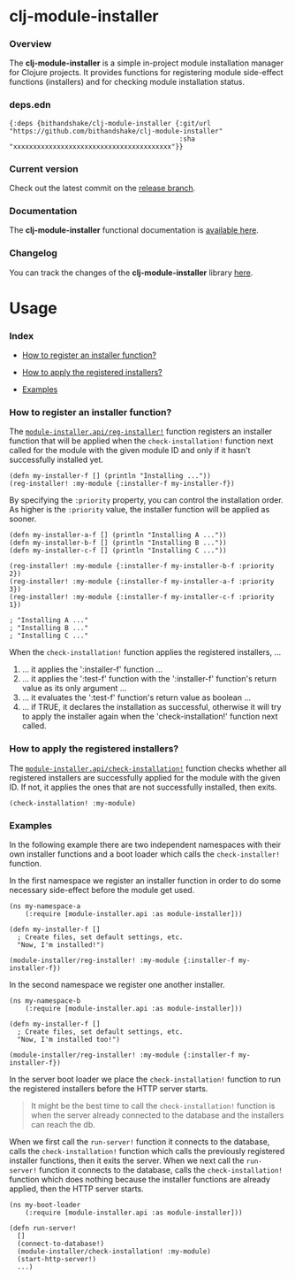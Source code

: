 
# clj-module-installer

### Overview

The <strong>clj-module-installer</strong> is a simple in-project module installation
manager for Clojure projects. It provides functions for registering module side-effect
functions (installers) and for checking module installation status.

### deps.edn

```
{:deps {bithandshake/clj-module-installer {:git/url "https://github.com/bithandshake/clj-module-installer"
                                           :sha     "xxxxxxxxxxxxxxxxxxxxxxxxxxxxxxxxxxxxxxxx"}}
```

### Current version

Check out the latest commit on the [release branch](https://github.com/bithandshake/clj-module-installer/tree/release).

### Documentation

The <strong>clj-module-installer</strong> functional documentation is [available here](documentation/COVER.md).

### Changelog

You can track the changes of the <strong>clj-module-installer</strong> library [here](CHANGES.md).

# Usage

### Index

- [How to register an installer function?](#how-to-register-an-installer-function)

- [How to apply the registered installers?](#how-to-apply-the-registered-installers)

- [Examples](#examples)

### How to register an installer function?

The [`module-installer.api/reg-installer!`](documentation/clj/module-installer/API.md#reg-installer)
function registers an installer function that will be applied when the `check-installation!`
function next called for the module with the given module ID and only if it hasn't successfully
installed yet.

```
(defn my-installer-f [] (println "Installing ..."))
(reg-installer! :my-module {:installer-f my-installer-f})
```

By specifying the `:priority` property, you can control the installation order.
As higher is the `:priority` value, the installer function will be applied as sooner.

```
(defn my-installer-a-f [] (println "Installing A ..."))
(defn my-installer-b-f [] (println "Installing B ..."))
(defn my-installer-c-f [] (println "Installing C ..."))

(reg-installer! :my-module {:installer-f my-installer-b-f :priority 2})
(reg-installer! :my-module {:installer-f my-installer-a-f :priority 3})
(reg-installer! :my-module {:installer-f my-installer-c-f :priority 1})

; "Installing A ..."
; "Installing B ..."
; "Installing C ..."
```

When the `check-installation!` function applies the registered installers, ...
1. ... it applies the ':installer-f' function ...
2. ... it applies the ':test-f' function with the ':installer-f' function's return value
       as its only argument ...
3. ... it evaluates the ':test-f' function's return value as boolean ...
4. ... if TRUE, it declares the installation as successful, otherwise it
       will try to apply the installer again when the 'check-installation!' function
       next called.

### How to apply the registered installers?

The [`module-installer.api/check-installation!`](documentation/clj/module-installer/API.md#check-installation)
function checks whether all registered installers are successfully applied for
the module with the given ID.
If not, it applies the ones that are not successfully installed, then exits.

```
(check-installation! :my-module)
```

### Examples

In the following example there are two independent namespaces with their
own installer functions and a boot loader which calls the `check-installer!`
function.

In the first namespace we register an installer function in order to do some
necessary side-effect before the module get used.

```
(ns my-namespace-a
    (:require [module-installer.api :as module-installer]))

(defn my-installer-f []
  ; Create files, set default settings, etc.
  "Now, I'm installed!")    

(module-installer/reg-installer! :my-module {:installer-f my-installer-f})  
```

In the second namespace we register one another installer.

```
(ns my-namespace-b
    (:require [module-installer.api :as module-installer]))

(defn my-installer-f []
  ; Create files, set default settings, etc.
  "Now, I'm installed too!")    

(module-installer/reg-installer! :my-module {:installer-f my-installer-f})  
```

In the server boot loader we place the `check-installation!` function to run the registered
installers before the HTTP server starts.

> It might be the best time to call the `check-installation!` function is when the
  server already connected to the database and the installers can reach the db.

When we first call the `run-server!` function it connects to the database,
calls the `check-installation!` function which calls the previously registered
installer functions, then it exits the server.
When we next call the `run-server!` function it connects to the database,
calls the `check-installation!` function which does nothing because the installer
functions are already applied, then the HTTP server starts.

```
(ns my-boot-loader
    (:require [module-installer.api :as module-installer]))

(defn run-server!
  []
  (connect-to-database!)
  (module-installer/check-installation! :my-module)
  (start-http-server!)
  ...)    
```
